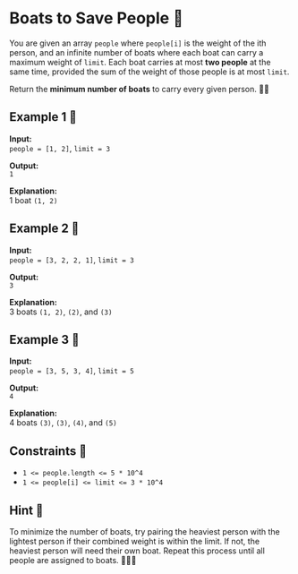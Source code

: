# Boats to Save People 🚤

You are given an array `people` where `people[i]` is the weight of the ith person, and an infinite number of boats where each boat can carry a maximum weight of `limit`. Each boat carries at most **two people** at the same time, provided the sum of the weight of those people is at most `limit`.

Return the **minimum number of boats** to carry every given person. 🚣‍♂️

## Example 1 🥷

**Input:**  
`people = [1, 2]`, `limit = 3`  

**Output:**  
`1`  

**Explanation:**  
1 boat `(1, 2)`  

## Example 2 🥷

**Input:**  
`people = [3, 2, 2, 1]`, `limit = 3`  

**Output:**  
`3`  

**Explanation:**  
3 boats `(1, 2)`, `(2)`, and `(3)`  

## Example 3 🥷

**Input:**  
`people = [3, 5, 3, 4]`, `limit = 5`  

**Output:**  
`4`  

**Explanation:**  
4 boats `(3)`, `(3)`, `(4)`, and `(5)`  

## Constraints 🔐

- `1 <= people.length <= 5 * 10^4`  
- `1 <= people[i] <= limit <= 3 * 10^4`  

## Hint  🥸
To minimize the number of boats, try pairing the heaviest person with the lightest person if their combined weight is within the limit. If not, the heaviest person will need their own boat. Repeat this process until all people are assigned to boats. 🚤➕👫
